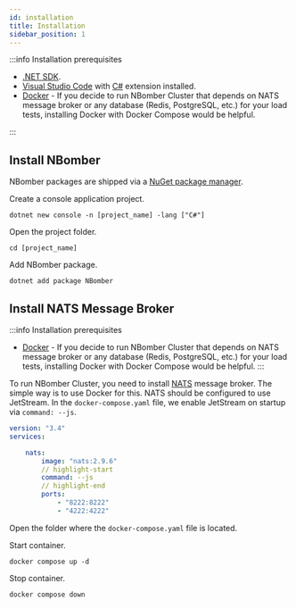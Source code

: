 ```yaml
---
id: installation
title: Installation
sidebar_position: 1
---
```


:::info
Installation prerequisites

- [.NET SDK](https://dotnet.microsoft.com/download).
- [Visual Studio Code](https://code.visualstudio.com/) with [C#](https://marketplace.visualstudio.com/items?itemName=ms-dotnettools.csharp) extension installed.
- [Docker](https://docs.docker.com/engine/install/) - If you decide to run NBomber Cluster that depends on NATS message broker or any database (Redis, PostgreSQL, etc.) for your load tests, installing Docker with Docker Compose would be helpful.  

:::

## Install NBomber

NBomber packages are shipped via a [NuGet package manager](https://www.nuget.org/packages?q=nbomber).

Create a console application project.
```
dotnet new console -n [project_name] -lang ["C#"]
```

Open the project folder.
```
cd [project_name]
```

Add NBomber package.
```
dotnet add package NBomber
```

## Install NATS Message Broker

:::info
Installation prerequisites

- [Docker](https://docs.docker.com/engine/install/) - If you decide to run NBomber Cluster that depends on NATS message broker or any database (Redis, PostgreSQL, etc.) for your load tests, installing Docker with Docker Compose would be helpful. 
:::

To run NBomber Cluster, you need to install [NATS](https://nats.io/) message broker. The simple way is to use Docker for this. NATS should be configured to use JetStream. In the `docker-compose.yaml` file, we enable JetStream on startup via `command: --js`.

```yaml title="docker-compose.yaml"
version: "3.4"
services:

    nats:
        image: "nats:2.9.6"
        // highlight-start
        command: --js
        // highlight-end
        ports:
            - "8222:8222"
            - "4222:4222"
```

Open the folder where the `docker-compose.yaml` file is located.

Start container.
```
docker compose up -d
```

Stop container.
```
docker compose down
```